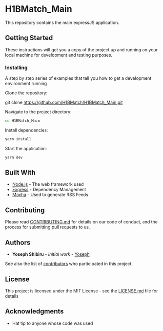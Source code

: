 # H1BMatch_Main
This repository contains the main expressJS application.

## Getting Started

These instructions will get you a copy of the project up and running on your local machine for development and testing purposes.

### Installing

A step by step series of examples that tell you how to get a development environment running

Clone the repository:

git clone https://github.com/H1BMatch/H1BMatch_Main.git

Navigate to the project directory:
 ```sh
 cd H1BMatch_Main
 ```
Install dependencies:
```sh
yarn install
```
Start the application:
```sh
yarn dev
```

## Built With

* [Node.js](https://nodejs.org/) - The web framework used
* [Express](https://expressjs.com/) - Dependency Management
* [Mocha](https://mochajs.org/) - Used to generate RSS Feeds

## Contributing

Please read [CONTRIBUTING.md](https://gist.github.com/PurpleBooth/b24679402957c63ec426) for details on our code of conduct, and the process for submitting pull requests to us.

## Authors

* **Yoseph Shibiru** - *Initial work* - [Yoseph](https://github.com/redsprites)

See also the list of [contributors](https://github.com/yourname/project/contributors) who participated in this project.

## License

This project is licensed under the MIT License - see the [LICENSE.md](LICENSE.md) file for details

## Acknowledgments

* Hat tip to anyone whose code was used
